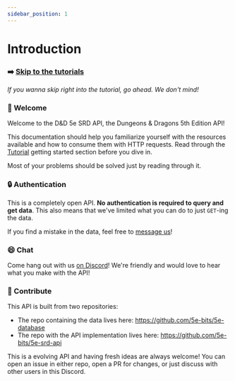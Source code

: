 ```yaml
---
sidebar_position: 1
---
```


# Introduction

### :arrow_right: [Skip to the tutorials](/docs/tutorials/)

*If you wanna skip right into the tutorial, go ahead. We don't mind!*

### :wave: Welcome

Welcome to the D&D 5e SRD API, the Dungeons & Dragons 5th Edition API!

This documentation should help you familiarize yourself with the resources available and how to consume them with HTTP requests. Read through the [Tutorial](/docs/tutorials/) getting started section before you dive in.

Most of your problems should be solved just by reading through it.

### :lock: Authentication

This is a completely open API. **No authentication is required to query and get data**. This also means that we've limited what you can do to just `GET`-ing the data.

If you find a mistake in the data, feel free to [message us](https://discord.gg/TQuYTv7)!

### :smile: Chat

Come hang out with us [on Discord](https://discord.gg/TQuYTv7)! We're friendly and would love to hear what you make with the API!

### :handshake: Contribute

This API is built from two repositories:

- The repo containing the data lives here: https://github.com/5e-bits/5e-database
- The repo with the API implementation lives here: https://github.com/5e-bits/5e-srd-api

This is a evolving API and having fresh ideas are always welcome! You can
open an issue in either repo, open a PR for changes, or just discuss with
other users in this Discord.
